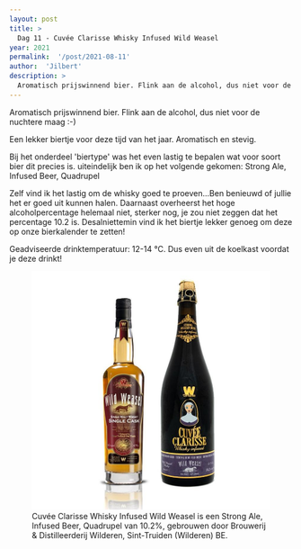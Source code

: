 ```yaml
---
layout: post
title: >
  Dag 11 - Cuvée Clarisse Whisky Infused Wild Weasel
year: 2021
permalink:  '/post/2021-08-11'
author:  'Jilbert'
description: >
  Aromatisch prijswinnend bier. Flink aan de alcohol, dus niet voor de nuchtere maag :-)
---
```

<p class='intro'><span class='dropcap'>A</span>romatisch prijswinnend bier. Flink aan de alcohol, dus niet voor de nuchtere maag :-)</p>

Een lekker biertje voor deze tijd van het jaar. Aromatisch en stevig.

Bij het onderdeel 'biertype' was het even lastig te bepalen wat voor soort bier dit precies is. uiteindelijk ben ik op het volgende gekomen: Strong Ale, Infused Beer, Quadrupel

Zelf vind ik het lastig om de whisky goed te proeven...Ben benieuwd of jullie het er goed uit kunnen halen. Daarnaast overheerst het hoge alcoholpercentage helemaal niet, sterker nog, je zou niet zeggen dat het percentage 10.2 is.
Desalniettemin vind ik het biertje  lekker genoeg om deze op onze bierkalender te zetten!

Geadviseerde drinktemperatuur: 12-14 °C. Dus even uit de koelkast voordat je deze drinkt!

<figure><img src='/assets/img/beer_2021-08-11.jpg' alt=''/> <figcaption>Cuvée Clarisse Whisky Infused Wild Weasel is een Strong Ale, Infused Beer, Quadrupel van 10.2%, gebrouwen door Brouwerij & Distilleerderij Wilderen, Sint-Truiden (Wilderen) BE.</figcaption></figure>
